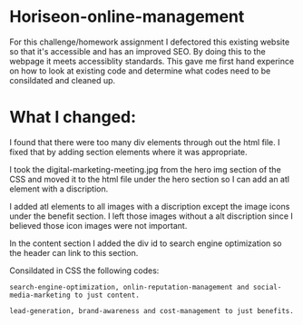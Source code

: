 # Horiseon-online-management

For this challenge/homework assignment I defectored this existing website so that it's accessible and has an improved SEO. By doing this to the webpage it meets accessiblity standards. This gave me first hand experince on how to look at existing code and determine what codes need to be consildated and cleaned up.  

# What I changed:
I found that there were too many div elements through out the html file.  I fixed that by adding section elements where it was appropriate. 

I took the digital-marketing-meeting.jpg from the hero img section of the CSS and moved it to the html file under the hero section so I can add an atl element with a discription. 

I added atl elements to all images with a discription except the image icons under the benefit section. I left those images without a alt discription since I believed those icon images were not important.

In the content section I added the div id to search engine optimization so the header can link to this section. 

Consildated in CSS the following codes:

    search-engine-optimization, onlin-reputation-management and social-media-marketing to just content.

    lead-generation, brand-awareness and cost-management to just benefits.
